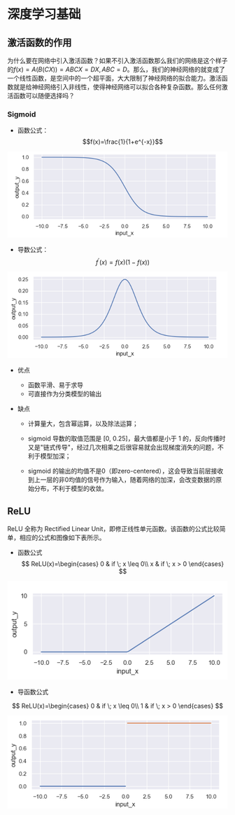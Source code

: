 # 深度学习基础
## 激活函数的作用
为什么要在网络中引入激活函数？如果不引入激活函数那么我们的网络是这个样子的$f(x)=A(B(CX))=ABCX=DX,ABC=D$。那么，我们的神经网络的就变成了一个线性函数，是空间中的一个超平面，大大限制了神经网络的拟合能力。激活函数就是给神经网络引入非线性，使得神经网络可以拟合各种复杂函数。那么任何激活函数可以随便选择吗？

### Sigmoid
* 函数公式：
$$f(x)=\frac{1}{1+e^{-x}}$$
<img src="asset/sigmoid.png">

* 导数公式：
$$f^{'}(x)=f(x)(1-f(x))$$
<img src="asset/sigmoid_diff.png">

* 优点

    * 函数平滑、易于求导
    * 可直接作为分类模型的输出

* 缺点

    * 计算量大，包含幂运算，以及除法运算；

    * sigmoid 导数的取值范围是 [0, 0.25]，最大值都是小于 1 的，反向传播时又是"链式传导"，经过几次相乘之后很容易就会出现梯度消失的问题，不利于模型加深；

    * sigmoid 的输出的均值不是0（即zero-centered），这会导致当前层接收到上一层的非0均值的信号作为输入，随着网络的加深，会改变数据的原始分布，不利于模型的收敛。


## ReLU
ReLU 全称为 Rectified Linear Unit，即修正线性单元函数。该函数的公式比较简单，相应的公式和图像如下表所示。
* 函数公式
$$
ReLU(x)=\begin{cases}  
0 & if \; x \leq 0\\
x & if \; x > 0 
\end{cases}
$$
<img src="asset/relu.png">

* 导函数公式

$$
ReLU(x)=\begin{cases}  
0 & if \; x \leq 0\\
1 & if \; x > 0 
\end{cases}
$$

<img src="asset/relu_diff.png">